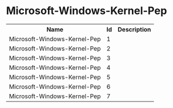 # Microsoft-Windows-Kernel-Pep

<table>
<colgroup><col/><col/><col/></colgroup>
<tr><th>Name</th><th>Id</th><th>Description</th></tr>
<tr><td>Microsoft-Windows-Kernel-Pep</td><td>1</td><td></td></tr>
<tr><td>Microsoft-Windows-Kernel-Pep</td><td>2</td><td></td></tr>
<tr><td>Microsoft-Windows-Kernel-Pep</td><td>3</td><td></td></tr>
<tr><td>Microsoft-Windows-Kernel-Pep</td><td>4</td><td></td></tr>
<tr><td>Microsoft-Windows-Kernel-Pep</td><td>5</td><td></td></tr>
<tr><td>Microsoft-Windows-Kernel-Pep</td><td>6</td><td></td></tr>
<tr><td>Microsoft-Windows-Kernel-Pep</td><td>7</td><td></td></tr>
</table>
